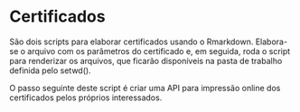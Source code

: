 # Certificados

São dois scripts para elaborar certificados usando o Rmarkdown. Elabora-se o arquivo com os parâmetros do certificado e, em seguida, roda o script para renderizar os arquivos, que ficarão disponíveis na pasta de trabalho definida pelo setwd(). 

O passo seguinte deste script é criar uma API para impressão online dos certificados pelos próprios interessados. 
